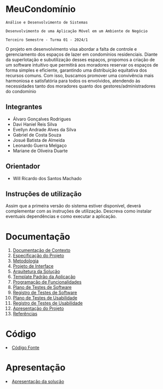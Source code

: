 # MeuCondomínio

`Análise e Desenvolvimento de Sistemas`

`Desenvolvimento de uma Aplicação Móvel em um Ambiente de Negócio`

`Terceiro Semestre - Turma 01 - 2024/1`

O projeto em desenvolvimento visa abordar a falta de controle e gerenciamento dos espaços de lazer em condomínios residenciais. Diante da superlotação e subutilização desses espaços, propomos a criação de um software intuitivo que permitirá aos moradores reservar os espaços de forma simples e eficiente, garantindo uma distribuição equitativa dos recursos comuns. Com isso, buscamos promover uma convivência mais harmoniosa e satisfatória para todos os envolvidos, atendendo às necessidades tanto dos moradores quanto dos gestores/administradores do condomínio

## Integrantes

* Álvaro Gonçalves Rodrigues
* Davi Haniel Reis Silva
* Evellyn Andrade Alves da Silva
* Gabriel de Costa Souza
* Josué Batista de Almeida
* Leonardo Guerra Melgaço
* Mariane de Oliveira Duarte

## Orientador

* Will Ricardo dos Santos Machado

## Instruções de utilização

Assim que a primeira versão do sistema estiver disponível, deverá complementar com as instruções de utilização. Descreva como instalar eventuais dependências e como executar a aplicação.

# Documentação

<ol>
<li><a href="docs/01-Documentação de Contexto.md"> Documentação de Contexto</a></li>
<li><a href="docs/02-Especificação do Projeto.md"> Especificação do Projeto</a></li>
<li><a href="docs/03-Metodologia.md"> Metodologia</a></li>
<li><a href="docs/04-Projeto de Interface.md"> Projeto de Interface</a></li>
<li><a href="docs/05-Arquitetura da Solução.md"> Arquitetura da Solução</a></li>
<li><a href="docs/06-Template Padrão da Aplicação.md"> Template Padrão da Aplicação</a></li>
<li><a href="docs/07-Programação de Funcionalidades.md"> Programação de Funcionalidades</a></li>
<li><a href="docs/08-Plano de Testes de Software.md"> Plano de Testes de Software</a></li>
<li><a href="docs/09-Registro de Testes de Software.md"> Registro de Testes de Software</a></li>
<li><a href="docs/10-Plano de Testes de Usabilidade.md"> Plano de Testes de Usabilidade</a></li>
<li><a href="docs/11-Registro de Testes de Usabilidade.md"> Registro de Testes de Usabilidade</a></li>
<li><a href="docs/12-Apresentação do Projeto.md"> Apresentação do Projeto</a></li>
<li><a href="docs/13-Referências.md"> Referências</a></li>
</ol>

# Código

<li><a href="src/README.md"> Código Fonte</a></li>

# Apresentação

<li><a href="presentation/README.md"> Apresentação da solução</a></li>
